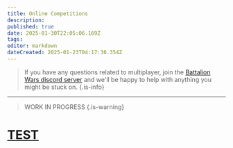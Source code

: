 ```yaml
---
title: Online Competitions
description: 
published: true
date: 2025-01-30T22:05:06.169Z
tags: 
editor: markdown
dateCreated: 2025-01-23T04:17:36.354Z
---
```


> If you have any questions related to multiplayer, join the [Battalion Wars discord server](https://discord.gg/aPvrTsDARJ)  and we'll be happy to help with anything you might be stuck on.
{.is-info}

---

> WORK IN PROGRESS
{.is-warning}


# [TEST](/home/Online-Competitions/TEST)
















